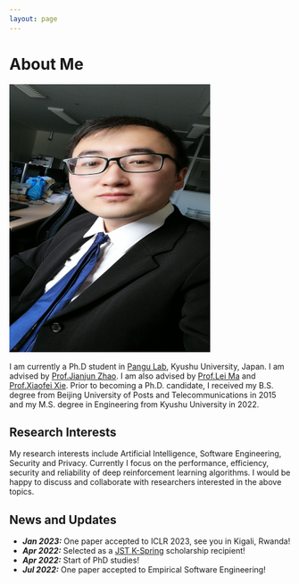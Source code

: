 ```yaml
---
layout: page
---
```


# About Me

<img src="lizhuo-main.jpg" class="floatpic" width="360" height="480">



I am currently a Ph.D student in [Pangu Lab](https://pangukaitian.github.io/pangu/?lg=en&tab=home), Kyushu University, Japan. I am advised by [Prof.Jianjun Zhao](http://stap.ait.kyushu-u.ac.jp/~zhao/). I am also advised by [Prof.Lei Ma](https://malei.xyz/) and [Prof.Xiaofei Xie](https://xiaofeixie.bitbucket.io/). Prior to becoming a Ph.D. candidate, I received my B.S. degree from Beijing University of Posts and Telecommunications in 2015 and my M.S. degree in Engineering from Kyushu University in 2022.

## Research Interests

My research interests include Artificial Intelligence, Software Engineering, Security and Privacy. Currently I focus on the performance, efficiency, security and reliability of deep reinforcement learning algorithms. I would be happy to discuss and collaborate with researchers interested in the above topics.

## News and Updates

- ***Jan 2023:*** One paper accepted to ICLR 2023, see you in Kigali, Rwanda!
- ***Apr 2022:*** Selected as a [JST K-Spring](https://k-spring.kyushu-u.ac.jp/) scholarship recipient!
- ***Apr 2022:*** Start of PhD studies!
- ***Jul 2022:*** One paper accepted to Empirical Software Engineering!




